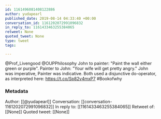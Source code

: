```yaml
---
id: 1161496081408122886
author: yudapearl
published_date: 2019-08-14 04:33:40 +00:00
conversation_id: 1161202072991096832
in_reply_to: 1161433463255384065
retweet: None
quoted_tweet: None
type: tweet
tags:

---
```


@Prof_Livengood @OUPPhilosophy John to painter: "Paint the wall either green or purple". Painter to John: "Your wife will get pretty angry." John was imperative, Painter was indicative. Both used a disjunctive do-operator, as interpreted here:  https://t.co/Sp82v4mxP7 #Bookofwhy

### Metadata

Author: [[@yudapearl]]
Conversation: [[conversation-1161202072991096832]]
In reply to: [[1161433463255384065]]
Retweet of: [[None]]
Quoted tweet: [[None]]
